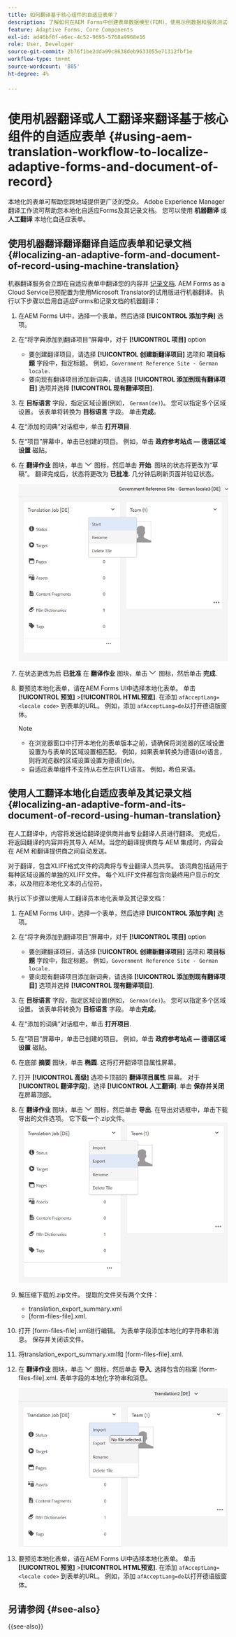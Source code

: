 ```yaml
---
title: 如何翻译基于核心组件的自适应表单？
description: 了解如何在AEM Forms中创建表单数据模型(FDM)、使用示例数据和服务测试模型以及为模型配置各种选项。
feature: Adaptive Forms, Core Components
exl-id: ad46bf0f-e6ec-4c52-9695-5768a9968e16
role: User, Developer
source-git-commit: 2b76f1be2dda99c8638deb9633055e71312fbf1e
workflow-type: tm+mt
source-wordcount: '885'
ht-degree: 4%

---
```


# 使用机器翻译或人工翻译来翻译基于核心组件的自适应表单 {#using-aem-translation-workflow-to-localize-adaptive-forms-and-document-of-record}

本地化的表单可帮助您跨地域提供更广泛的受众。 Adobe Experience Manager翻译工作流可帮助您本地化自适应Forms及其记录文档。 您可以使用 **机器翻译** 或 **人工翻译** 本地化自适应表单。

## 使用机器翻译翻译翻译自适应表单和记录文档 {#localizing-an-adaptive-form-and-document-of-record-using-machine-translation}

机器翻译服务会立即在自适应表单中翻译您的内容并 [记录文档](/help/forms/generate-document-of-record-core-components.md). AEM Forms as a Cloud Service已预配置为使用Microsoft Translator的试用版进行机器翻译。 执行以下步骤以启用自适应Forms和记录文档的机器翻译：

1. 在AEM Forms UI中，选择一个表单，然后选择 **[!UICONTROL 添加字典]** 选项。
1. 在“将字典添加到翻译项目”屏幕中，对于 **[!UICONTROL 项目]** option

   * 要创建翻译项目，请选择 **[!UICONTROL 创建新翻译项目]** 选项和 **项目标题** 字段中，指定标题。 例如，`Government Reference Site - German locale.`
   * 要向现有翻译项目添加新词典，请选择 **[!UICONTROL 添加到现有翻译项目]** 选项并选择 **[!UICONTROL 现有翻译项目]**.
1. 在 **目标语言** 字段，指定区域设置(例如， `German(de)`)。 您可以指定多个区域设置。 该表单将转换为 **目标语言** 字段。 单击&#x200B;**完成**。
1. 在“添加的词典”对话框中，单击 **打开项目**.
1. 在“项目”屏幕中，单击已创建的项目。 例如，单击 **政府参考站点 — 德语区域设置** 磁贴。
1. 在 **翻译作业** 图块，单击 ![aem62forms_downarrow](assets/aem62forms_downarrow.png) 图标，然后单击 **开始**. 图块的状态将更改为“草稿”。 翻译完成后，状态将更改为 **已批准**. 几分钟后刷新页面并验证状态。

   ![开始翻译](/help/forms/assets/adaptive-forms-core-components-start-translation.png)
1. 在状态更改为后 **已批准** 在 **翻译作业** 图块，单击 ![aem62forms_downarrow](assets/aem62forms_downarrow.png) 图标，然后单击 **完成**.

1. 要预览本地化表单，请在AEM Forms UI中选择本地化表单。 单击 **[!UICONTROL 预览]** >**[!UICONTROL HTML预览]**. 在添加 `afAcceptLang=<locale code>` 到表单的URL。 例如，添加 `afAcceptLang=de`以打开德语版窗体。


   >[!NOTE]
   >
   >* 在浏览器窗口中打开本地化的表单版本之前，请确保将浏览器的区域设置设置为与表单的区域设置相匹配。 例如，如果表单转换为德语(de)语言，则将浏览器的区域设置设置为德语(de)。
   >* 自适应表单组件不支持从右至左(RTL)语言。 例如，希伯来语。

<!-- 
   Along with the Adaptive form, the auto-generated document of record is also localized.

   For more information on Document of Record settings and configuration, see:

   [Document of Record Template](/help/forms/using/generate-document-of-record-for-non-xfa-based-adaptive-forms.md#p-document-of-record-template-configuration-p)

   [Document of Record settings](/help/forms/using/generate-document-of-record-for-non-xfa-based-adaptive-forms.md#p-document-of-record-settings-p)

1. [Customize the branding information of the document of record](/help/forms/using/generate-document-of-record-for-non-xfa-based-adaptive-forms.md) and ensure that the browser locale is set to the same language to which you have localized the Adaptive Form using machine language. The browser locale helps localize the branding information in the document of record.
1. To view the localized document of record, select Generate Preview. The document of record PDF is generated and opened in a new tab in your browser.

-->

## 使用人工翻译本地化自适应表单及其记录文档 {#localizing-an-adaptive-form-and-its-document-of-record-using-human-translation}

在人工翻译中，内容将发送给翻译提供商并由专业翻译人员进行翻译。 完成后，将返回翻译的内容并将其导入 AEM。当您的翻译提供商与 AEM 集成时，内容会在 AEM 和翻译提供商之间自动发送。

对于翻译，包含XLIFF格式文件的词典将与专业翻译人员共享。 该词典包括适用于每种区域设置的单独的XLIFF文件。 每个XLIFF文件都包含向最终用户显示的文本，以及相应本地化文本的占位符。

执行以下步骤以使用人工翻译员本地化表单及其记录文档：

1. 在AEM Forms UI中，选择一个表单，然后选择 **[!UICONTROL 添加字典]** 选项。
1. 在“将字典添加到翻译项目”屏幕中，对于 **[!UICONTROL 项目]** option

   * 要创建翻译项目，请选择 **[!UICONTROL 创建新翻译项目]** 选项和 **项目标题** 字段中，指定标题。 例如，`Government Reference Site - German locale.`
   * 要向现有翻译项目添加新词典，请选择 **[!UICONTROL 添加到现有翻译项目]** 选项并选择 **[!UICONTROL 现有翻译项目]**.
1. 在 **目标语言** 字段，指定区域设置(例如， `German(de)`)。 您可以指定多个区域设置。 该表单将转换为 **目标语言** 字段。 单击&#x200B;**完成**。
1. 在“添加的词典”对话框中，单击 **打开项目**.
1. 在“项目”屏幕中，单击已创建的项目。 例如，单击 **政府参考站点 — 德语区域设置** 磁贴。
1. 在底部 **摘要** 图块，单击 **椭圆**. 这将打开翻译项目属性屏幕。
1. 打开 **[!UICONTROL 高级]** 选项卡顶部的 **翻译项目属性** 屏幕。 对于 **[!UICONTROL 翻译字段]**，选择 **[!UICONTROL 人工翻译]**. 单击 **保存并关闭** 在屏幕顶部。
1. 在 **翻译作业** 图块，单击 ![aem62forms_downarrow](assets/aem62forms_downarrow.png) 图标，然后单击 **导出**. 在导出对话框中，单击下载导出的文件选项。 它下载一个.zip文件。
   ![导出翻译文件](/help/forms/assets/adaptive-forms-core-components-start-translation-export.png)
1. 解压缩下载的.zip文件。 提取的文件夹有两个文件：
   * translation_export_summary.xml
   * [form-files-file].xml.
1. 打开 [form-files-file].xml进行编辑。 为表单字段添加本地化的字符串和消息。 保存并关闭该文件。
1. 将translation_export_summary.xml和 [form-files-file].xml.
1. 在 **翻译作业** 图块，单击 ![aem62forms_downarrow](assets/aem62forms_downarrow.png) 图标，然后单击 **导入**. 选择包含的档案 [form-files-file].xml. 表单字段的本地化字符串和消息。

   ![导入翻译文件](/help/forms/assets/adaptive-forms-core-components-start-translation-import.png)

1. 要预览本地化表单，请在AEM Forms UI中选择本地化表单。 单击 **[!UICONTROL 预览]** >**[!UICONTROL HTML预览]**. 在添加 `afAcceptLang=<locale code>` 到表单的URL。 例如，添加 `afAcceptLang=de`以打开德语版窗体。

## 另请参阅 {#see-also}

{{see-also}}